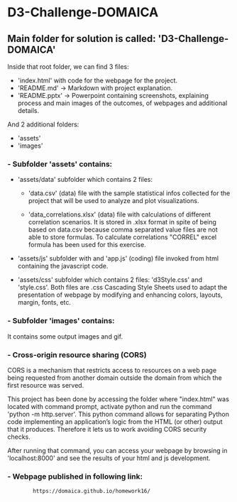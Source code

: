 # D3-Challenge-DOMAICA

## Main folder for solution is called: 'D3-Challenge-DOMAICA'

Inside that root folder, we can find 3 files:

- 'index.html' with code for the webpage for the project.
- 'README.md' -> Markdown with project explanation.
- 'README.pptx' -> Powerpoint containing screenshots, explaining process and main images of the outcomes, of webpages and additional details.

And 2 additional folders:

- 'assets'
- 'images'

### - Subfolder 'assets' contains:

- 'assets/data' subfolder which contains 2 files:

    - 'data.csv' (data) file with the sample statistical infos collected for the project that will be used to analyze and plot visualizations.

    - 'data_correlations.xlsx' (data) file with calculations of different correlation scenarios. It is stored in .xlsx format in spite of being based on data.csv because comma separated value files are not able to store formulas. To calculate correlations "CORREL" excel formula has been used for this exercise.
    
- 'assets/js' subfolder with and 'app.js' (coding) file invoked from html containing the javascript code.
  
- 'assets/css' subfolder which contains 2 files:  'd3Style.css'  and 'style.css'. Both files are .css Cascading Style Sheets used to adapt the presentation of webpage by modifying and enhancing colors, layouts, margin, fonts, etc.

### - Subfolder 'images' contains:

It contains some output images and gif.


### - Cross-origin resource sharing (CORS)

 CORS is a mechanism that restricts access to resources on a web page being requested from another domain outside the domain from which the first resource was served.
 
This project has been done by accessing the folder where "index.html" was located with command prompt, activate python and run the command 'python -m http.server'. This python command allows for separating Python code implementing an application’s logic from the HTML (or other) output that it produces. Therefore it lets us to work avoiding CORS security checks.

After running that command, you can access your webpage by browsing in 'localhost:8000' and see the results of your html and js development.


### - Webpage published in following link:

            https://domaica.github.io/homework16/
